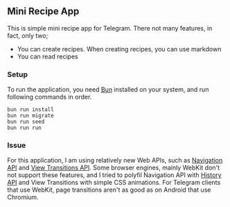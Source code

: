 ## Mini Recipe App

This is simple mini recipe app for Telegram. There not many features, in fact, only two;

- You can create recipes. When creating recipes, you can use markdown
- You can read recipes

### Setup

To run the application, you need [Bun](https://bun.sh) installed on your system, and run following commands in order.

```console
bun run install
bun run migrate
bun run seed
bun run run
```

### Issue

For this application, I am using relatively new Web APIs, such as [Navigation API](https://developer.mozilla.org/en-US/docs/Web/API/Navigation_API) and [View Transitions API](https://developer.mozilla.org/en-US/docs/Web/API/View_Transitions_API). 
Some browser engines, mainly WebKit don't not support these features, and I tried to polyfil Navigation API with [History API](https://developer.mozilla.org/en-US/docs/Web/API/History_API) and View Transitions with simple CSS animations. For Telegram clients that use WebKit, page transitions aren't as good as on Android that use Chromium.
